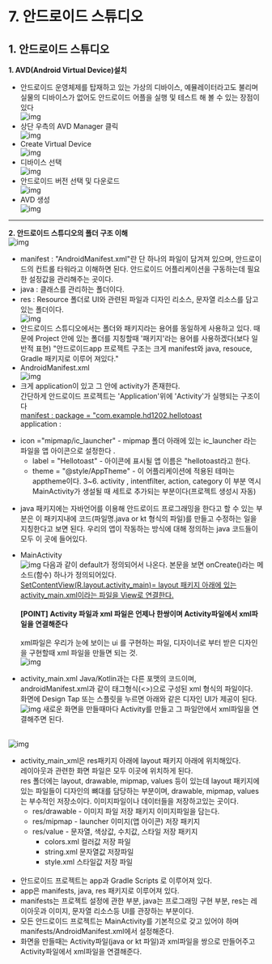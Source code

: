 # 7. 안드로이드 스튜디오

## 1. 안드로이드 스튜디오

**1. AVD(Android Virtual Device)설치**
  - 안드로이드 운영체제를 탑재하고 있는 가상의 디바이스, 예뮬레이터라고도 불리며 실물의 디바이스가 없어도 안드로이드 어플을 실행 및 테스트 해 볼 수 있는 장점이 있다<br>
  ![img](./Images/1/17.png)
  - 상단 우측의 AVD Manager 클릭<br>
  ![img](./Images/1/18.png)
  - Create Virtual Device<br>
  ![img](./Images/1/19.png)
  - 디바이스 선택<br>
  ![img](./Images/1/20.png)
  - 안드로이드 버전 선택 및 다운로드<br>
  ![img](./Images/1/21.png)
  - AVD 생성<br>
  ![img](./Images/1/22.png)
  ---
**2. 안드로이드 스튜디오의 폴더 구조 이해**<br>
  ![img](./Images/1/23.png)
  - manifest : "AndroidManifest.xml"란 단 하나의 파일이 담겨져 있으며, 안드로이드의 컨트롤 타워라고 이해하면 된다. 안드로이드 어플리케이션을 구동하는데 필요한 설정값을 관리해주는 곳이다. 
  - java : 클래스를 관리하는 폴더이다. 
  - res : Resource 폴더로 UI와 관련된 파일과 디자인 리소스, 문자열 리소스를 담고 있는 폴더이다. <br>
  ![img](./Images/1/24.png)
  - 안드로이드 스튜디오에서는 폴더와 패키지라는 용어를 동일하게 사용하고 있다. 때문에 Project 안에 있는 폴더를 지칭할때 '패키지'라는 용어를 사용하겠다(보다 일반적 표현)
  "안드로이드app 프로젝트 구조는 크게 manifest와 java, resouce, Gradle 패키지로 이루어 져있다."
  - AndroidManifest.xml<br>
  ![img](./Images/1/25.png)
  - 크게 application이 있고 그 안에 activity가 존재한다.<br> 
    간단하게 안드로이드 프로젝트는 'Application'위에 'Activity'가 실행되는 구조이다<br>
    <u>manifest : package = "com.example.hd1202.hellotoast</u><br>
    application :     
  * icon ="mipmap/ic_launcher" - mipmap 폴더 아래에 있는 ic_launcher 라는 파일을 앱 아이콘으로 설정한다 .
    * label = "Hellotoast" - 아이콘에 표시될 앱 이름은 "hellotoast라고 한다.
    * theme = "@style/AppTheme" - 이 어플리케이션에 적용된 테마는 apptheme이다. 
      3~6. activity , intentfilter, action, category
      이 부분 역시 MainActivity가 생설될 때 세트로 추가되는 부분이다(프로젝트 생성시 자동) 
      
  - java 패키지에는 자바언어를 이용해 안드로이드 프로그래밍을 한다고 할 수 있는 부분은 이 패키지내에 코드(파일명.java or kt 형식의 파일)를 만들고 수정하는 일을 지칭한다고 보면 된다. 우리의 앱이 작동하는 방식에 대해 정의하는 java 코드들이 모두 이 곳에 들어있다.<br>
  * MainActivity<br>
![img](./Images/1/27.png)
  다음과 같이 default가 정의되어서 나온다. 본문을 보면 onCreate()라는 메소드(함수) 하나가 정의되어있다.<br>
  <u>SetContentView(R.layout.activity_main)= layout 패키지 아래에 있는 activity_main.xml이라는 파일을 View로 연결한다.</u><br><br>
  **[POINT]** **Activity 파일과 xml 파일은 언제나 한쌍이며 Activity파일에서 xml파일을 연결해준다**<br><br>
xml파일은 우리가 눈에 보이는 ui 를 구현하는 파일, 디자이너로 부터 받은 디자인을 구현할때 xml 파일을 만들면 되는 것.<br>
![img](./Images/1/28.png)
- activity_main.xml
Java/Kotlin과는 다른 포맷의 코드이며, androidManifest.xml과 같이 태그형식(<>)으로 구성된 xml 형식의 파일이다.<br>
화면에 Design Tap 또는 스플릿을 누르면 아래와 같은 디자인 UI가 제공이 된다.<br>
![img](./Images/1/29.png)
새로운 화면을 만들때마다
Activity를 만들고 그 파일안에서 xml파일을 연결해주면 된다.<br><br>

![img](./Images/1/30.png)
- activity_main_xml은 res패키지 아래에 layout 패키지 아래에 위치해있다.<br>
레이아웃과 관련한 화면 파일은 모두 이곳에 위치하게 된다.<br>
res 폴더에는 layout, drawable, mipmap, values 등이 있는데
layout 패키지에 있는 파일들이 디자인의 뼈대를 담당하는 부분이며, drawable, mipmap, values는 부수적인 저장소이다. 이미지파일이나 데이터들을 저장하고있는 곳이다.<br>
  * res/drawable - 이미지 파일 저장 패키지
    이미지파일을 담는다.<br>
  * res/mipmap - launcher 이미지(앱 아이콘) 저장 패키지
  * res/value - 문자열, 색상값, 수치값, 스타일 저장 패키지
    - colors.xml 컬러값 저장 파일 
    - string.xml 문자열값 저장파일 
    - style.xml 스타일값 저장 파일 <br><br>
- 안드로이드 프로젝트는 app과 Gradle Scripts 로 이루어져 있다.
- app은 manifests, java, res 패키지로 이루어져 있다.
- manifests는 프로젝트 설정에 관한 부분, java는 프로그래밍 구현 부분, res는 레이아웃과 이미지, 문자열 리소스등 UI를 관장하는 부분이다.
- 모든 안드로이드 프로젝트는 MainActivity를 기본적으로 갖고 있어야 하며 manifests/AndroidManifest.xml에서 설정해준다.
- 화면을 만들때는 Activity파일(java or kt 파일)과 xml파일을 쌍으로 만들어주고 Activity파일에서 xml파일을 연결해준다.